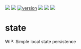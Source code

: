 [![](https://github.com/mchmarny/state/actions/workflows/on-push.yaml/badge.svg?branch=main)](https://github.com/mchmarny/state/actions/workflows/qualify.yaml)
[![](https://codecov.io/gh/mchmarny/state/branch/main/graph/badge.svg?token=9HLYDZZADN)](https://codecov.io/gh/mchmarny/state)
[![version](https://img.shields.io/github/release/mchmarny/state.svg?label=version)](https://github.com/mchmarny/state/releases/latest)
[![](https://img.shields.io/github/go-mod/go-version/mchmarny/state.svg?label=go)](https://github.com/mchmarny/state)
[![](https://goreportcard.com/badge/github.com/mchmarny/state)](https://goreportcard.com/report/github.com/mchmarny/state)
[![](https://img.shields.io/badge/License-Apache%202.0-blue.svg?label=license)](https://github.com/mchmarny/state/blob/main/LICENSE)

# state

WIP: Simple local state persistence

